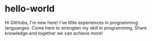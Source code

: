 # hello-world

Hi GitHubs,
I'm new here!
I've little experiences in programming languanges.
Come here to strengten my skill in programming.
Share knowledge and together we can achieve more!
